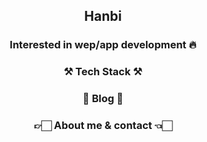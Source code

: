<div align="center">

  ## Hanbi
  ### Interested in wep/app development 🔥

  ### ⚒️ Tech Stack ⚒️
  
  ### 🧸 Blog 🧸
  
  ### 👉🏻 About me & contact 👈🏻
</div>

<!--
**rlagksql219/rlagksql219** is a ✨ _special_ ✨ repository because its `README.md` (this file) appears on your GitHub profile.

Here are some ideas to get you started:

- 🔭 I’m currently working on ...
- 🌱 I’m currently learning ...
- 👯 I’m looking to collaborate on ...
- 🤔 I’m looking for help with ...
- 💬 Ask me about ...
- 📫 How to reach me: ...
- 😄 Pronouns: ...
- ⚡ Fun fact: ...
-->
